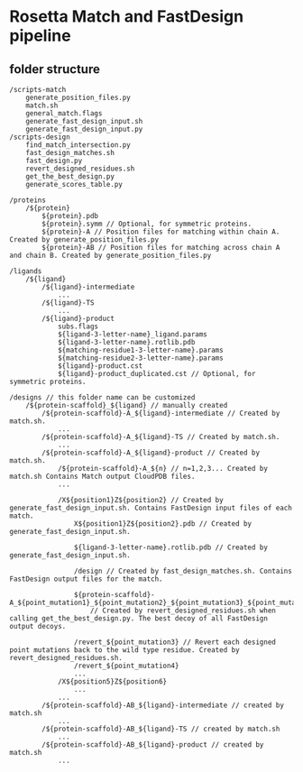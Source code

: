 #  Rosetta Match and FastDesign pipeline
## folder structure ##
    /scripts-match
        generate_position_files.py
        match.sh
        general_match.flags
        generate_fast_design_input.sh
        generate_fast_design_input.py
    /scripts-design
        find_match_intersection.py
        fast_design_matches.sh
        fast_design.py
        revert_designed_residues.sh
        get_the_best_design.py
        generate_scores_table.py

    /proteins
        /${protein}
            ${protein}.pdb
            ${protein}.symm // Optional, for symmetric proteins.
            ${protein}-A // Position files for matching within chain A. Created by generate_position_files.py
            ${protein}-AB // Position files for matching across chain A and chain B. Created by generate_position_files.py

    /ligands
        /${ligand}
            /${ligand}-intermediate
                ...
            /${ligand}-TS
                ...
            /${ligand}-product
                subs.flags
                ${ligand-3-letter-name}_ligand.params
                ${ligand-3-letter-name}.rotlib.pdb
                ${matching-residue1-3-letter-name}.params
                ${matching-residue2-3-letter-name}.params
                ${ligand}-product.cst
                ${ligand}-product_duplicated.cst // Optional, for symmetric proteins.

    /designs // this folder name can be customized
        /${protein-scaffold}_${ligand} // manually created
            /${protein-scaffold}-A_${ligand}-intermediate // Created by match.sh.
                ...
            /${protein-scaffold}-A_${ligand}-TS // Created by match.sh.
                ...
            /${protein-scaffold}-A_${ligand}-product // Created by match.sh.
                /${protein-scaffold}-A_${n} // n=1,2,3... Created by match.sh Contains Match output CloudPDB files.
                ...

                /X${position1}Z${position2} // Created by generate_fast_design_input.sh. Contains FastDesign input files of each match.
                    X${position1}Z${position2}.pdb // Created by generate_fast_design_input.sh.

                    ${ligand-3-letter-name}.rotlib.pdb // Created by generate_fast_design_input.sh.

                    /design // Created by fast_design_matches.sh. Contains FastDesign output files for the match.

                    ${protein-scaffold}-A_${point_mutation1}_${point_mutation2}_${point_mutation3}_${point_mutation4}.pdb
                        // Created by revert_designed_residues.sh when calling get_the_best_design.py. The best decoy of all FastDesign output decoys.

                    /revert_${point_mutation3} // Revert each designed point mutations back to the wild type residue. Created by revert_designed_residues.sh.
                    /revert_${point_mutation4}
                    ...
                /X${position5}Z${position6}
                    ...
                ...
            /${protein-scaffold}-AB_${ligand}-intermediate // created by match.sh
                ...
            /${protein-scaffold}-AB_${ligand}-TS // created by match.sh
                ...
            /${protein-scaffold}-AB_${ligand}-product // created by match.sh
                ...
